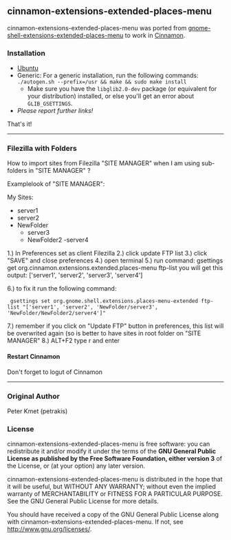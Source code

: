## cinnamon-extensions-extended-places-menu

cinnamon-extensions-extended-places-menu was ported from [gnome-shell-extensions-extended-places-menu](http://gnome-look.org/content/show.php/?content=146113) to work in [Cinnamon](http://cinnamon.linuxmint.com/).


### Installation

* [Ubuntu](https://launchpad.net/~merlwiz79/+archive/cinnamon-ppa)
* Generic: For a generic installation, run the following commands:
  `./autogen.sh --prefix=/usr && make && sudo make install`
  * Make sure you have the `libglib2.0-dev` package (or equivalent for your distribution)
    installed, or else you'll get an error about `GLIB_GSETTINGS`.
* *Please report further links!*

That's it!

----

### Filezilla with Folders

How to import sites from Filezilla "SITE MANAGER" when I am using sub-folders in "SITE MANAGER" ?

Examplelook of "SITE MANAGER":

My Sites:
  - server1
  - server2
  - NewFolder
      - server3
      - NewFolder2
         -server4


1.) In Preferences set as client Filezilla
2.) click update FTP list
3.) click "SAVE" and close preferences
4.) open terminal
5.) run command: gsettings get org.cinnamon.extensions.extended.places-menu ftp-list
    you will get this output: ['server1', 'server2', 'server3', 'server4']

6.) to fix it run the following command:
    
     gsettings set org.gnome.shell.extensions.places-menu-extended ftp-list "['server1', 'server2', 'NewFolder/server3', 'NewFolder/NewFolder2/server4']"

7.) remember if you click on "Update FTP" button in preferences, this list will be overwrited again (so is better to have sites in root folder on "SITE MANAGER"
8.) ALT+F2 type r and enter


#### Restart Cinnamon

Don't forget to logut of Cinnamon

----

### Original Author

Peter Kmet (petrakis)


### License

cinnamon-extensions-extended-places-menu is free software: you can redistribute it and/or modify it under the terms of the **GNU General Public License as published by the Free Software Foundation, either version 3** of the License, or (at your option) any later version.

cinnamon-extensions-extended-places-menu is distributed in the hope that it will be useful, but WITHOUT ANY WARRANTY; without even the implied warranty of MERCHANTABILITY or FITNESS FOR A PARTICULAR PURPOSE.  See the GNU General Public License for more details.

You should have received a copy of the GNU General Public License along with cinnamon-extensions-extended-places-menu.  If not, see <http://www.gnu.org/licenses/>.

